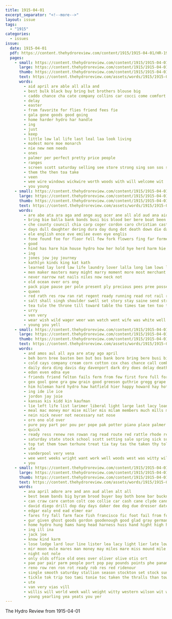 ```yaml
---
title: 1915-04-01
excerpt_separator: "<!--more-->"
layout: issue
tags:
  - "1915"
categories:
  - issues
issue:
  date: 1915-04-01
  pdf: https://content.thehydroreview.com/content/1915/1915-04-01/HR-1915-04-01.pdf
  pages:
    - small: https://content.thehydroreview.com/content/1915/1915-04-01/small/HR-1915-04-01-01.jpg
      large: https://content.thehydroreview.com/content/1915/1915-04-01/large/HR-1915-04-01-01.jpg
      thumb: https://content.thehydroreview.com/content/1915/1915-04-01/thumbnails/HR-1915-04-01-01.jpg
      text: https://content.thehydroreview.com/assets/words/1915/1915-04-01/HR-1915-04-01-01.txt
      words:
        - aid april are able all alla and
        - best bulk black buy bring but brothers blouse big
        - caddo chance cha cate company collins car cocci come comfort colorado
        - delay
        - easter
        - from favorite for flies friend fees fie
        - gala gone goods good going
        - home harder hydro har handle
        - ing
        - just
        - keep
        - little low lal life last leal laa look living
        - modest more moe monarch
        - nie new nem needs
        - ones
        - palmer per perfect pretty price people
        - ranges
        - screen scott saturday selling see store strong sing son sos safe soon
        - them the then toa take
        - veen
        - wee wire windows wickwire worth woods with will welcome wit
        - you young
    - small: https://content.thehydroreview.com/content/1915/1915-04-01/small/HR-1915-04-01-02.jpg
      large: https://content.thehydroreview.com/content/1915/1915-04-01/large/HR-1915-04-01-02.jpg
      thumb: https://content.thehydroreview.com/content/1915/1915-04-01/thumbnails/HR-1915-04-01-02.jpg
      text: https://content.thehydroreview.com/assets/words/1915/1915-04-01/HR-1915-04-01-02.txt
      words:
        - are abe ata ara aga and ange aug acer ane all ald aud ana aid alla aim ali argue
        - bring bie balla bank bands busi bis blood ber bere boat been botto bin brought both block bill bird basin blue bally barber bud back but bruce bas
        - che county council chia carp coger cordon caro christian cast camel counsellor cone comes conta can come carne couri city came
        - days dull daughter dering dura day dung dot death down die darko dows
        - ele english ence eve emilee even eye englis
        - fone found foe for floor fell few fork flowers fing far former free force from fresco fare fires face fay fash
        - good
        - hind has hare him house hydro how her hold hye herd harm hie had
        - ing
        - jones jow joy journey
        - kathlyn kinds king kat kath
        - learned lay lord law life laundry lover lalla long lam lows longer lal lovely
        - men maker masters many might marry moment more most merchant mate mor morrow mar matt man made
        - never narrow nat nails niles now neck not
        - old ocean over ors ong
        - pack pipe pause per pole present ply precious pees pree posse
        - queen
        - red rath res row ran rat regent ready running read rot rail raj rim
        - salt shall singh shoulder swell set story stay saine send straits sho speak sewing step street sleek swam smile saa sank shier she show sowe saab shove seven shines shirts small
        - tea tule the throne till toward table tho times tae ten too tayo tad tell tye tongue then thi town tande taken
        - urry
        - ven very
        - wear wish wild wager weer wan watch went wife was white well with wit ware word water want will weakly weekly wisely while wings wat
        - young you yell
    - small: https://content.thehydroreview.com/content/1915/1915-04-01/small/HR-1915-04-01-03.jpg
      large: https://content.thehydroreview.com/content/1915/1915-04-01/large/HR-1915-04-01-03.jpg
      thumb: https://content.thehydroreview.com/content/1915/1915-04-01/thumbnails/HR-1915-04-01-03.jpg
      text: https://content.thehydroreview.com/assets/words/1915/1915-04-01/HR-1915-04-01-03.txt
      words:
        - and amos aul all aya are atay ago april
        - beh born bree basten ben but bos bank bore bring bere busi big bis bard brilliant bas bie bers been best bor ber business bethel bros boy bara
        - cold cays company cream corn cotton cox chas chance call comb coco cece cang caddo cook city colorado count cas collins chet carne cane cody came caller
        - daily dora ding davis day davenport dark dry does delay death doing
        - edon even edna eye
        - friends friend felton fails ferm from few first fore full for florence file faith filbin friday farm
        - gex gool gone gra gow grain good greeson guthrie gregg grape
        - him hileman hard hydro haw hatfield hier happy howard hay hot home hardware haves hak homa has
        - ing ide ile ice
        - jordon jay joie
        - kansas kis kidd kin kaufman
        - lie left life list larimer liberal light large last lacy loan laval learn lee low line lae
        - meal mac money mor mise miller mis milam members much mills march many morgans made mound mone mon market millet morning man more meadows
        - nein nick never not necessary nat nose
        - orn ono old over
        - pure poy part por pou per pope pak potter piano place palmer profit player powder pelton pla piece past pauline pulling promise pie princess
        - quick
        - ready ress renew ren rowan rag read route red rattle rhode rel
        - saturday state stock school scott setting sale spring sick sul sell see scot seo sea springs seed sia sat season sho send stay square ser save soll single son sister sons session sun
        - top tat them town terhune treat tia tay tas the taken thy tol turk tine tho try
        - ute
        - vanderpool very vena
        - wee went weeks wright want work well woods west was witty wil wheat worth wilt won white weather weatherford will wells with web
        - you
    - small: https://content.thehydroreview.com/content/1915/1915-04-01/small/HR-1915-04-01-04.jpg
      large: https://content.thehydroreview.com/content/1915/1915-04-01/large/HR-1915-04-01-04.jpg
      thumb: https://content.thehydroreview.com/content/1915/1915-04-01/thumbnails/HR-1915-04-01-04.jpg
      text: https://content.thehydroreview.com/assets/words/1915/1915-04-01/HR-1915-04-01-04.txt
      words:
        - ana april adore are and ann aud allen alt all
        - best beam bands big byram brood buyer bay both bone bar buckner bin bond bee belle bradley buggy black buy blough boo bros bound bacon but
        - can craw care canton colt coo collie car cash cane clyde cannon clerk colony claridge corn
        - david diego drill dop day days daker dee dog due dresser date dark
        - edgar ealy end ead elmer ear
        - fares fry fall farm face fish francisco fic foot fail from for fresh fort
        - gur given ghost goods gordon goodenough good glad gray german grain
        - home hydro hung hams hang head harness huss hand hight high horse hee harrow health has heater hege
        - ing ill ina
        - jack joe
        - know kind karm
        - lose lodge lard lour line lister lea lacy light lier late low last lez
        - mir moon mule mares man money may miles mare miss mound mile mention muy monday meats market mitchel meo mam mar mules
        - night not nole
        - only olds office old ones over oliver olive otis ort
        - pae par pair parm people port pop pay pounds points phe panama public paper perfect
        - reno row ren ron rot ready rob res red ridenour
        - single smooth saturday stallion season stockton set stock sunday store standard saad sao san seed sible shape sohn springs sutton seay sale sema surgeon sosa special south sell sill see seo sery scot stay stand sindy
        - tickle tok trip too tami tonie toc taken the thralls than town tissue table
        - ute
        - van very vias vill
        - willis will world week wall weight witty western wilson wit work white words well with wagon weather wire
        - young yearling yea yeats you yer
---
```


The Hydro Review from 1915-04-01

<!--more-->

